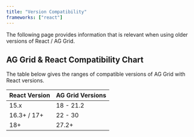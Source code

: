 ```yaml
---
title: "Version Compatibility"
frameworks: ["react"]
---
```


The following page provides information that is relevant when using older versions of React / AG Grid.

 ## AG Grid & React Compatibility Chart

 The table below gives the ranges of compatible versions of AG Grid with React versions.
 
| React Version | AG Grid Versions |
| ------------- | ---------------- |
| 15.x          | 18 - 21.2        |
| 16.3+ / 17+   | 22 - 30          |
| 18+           | 27.2+            |